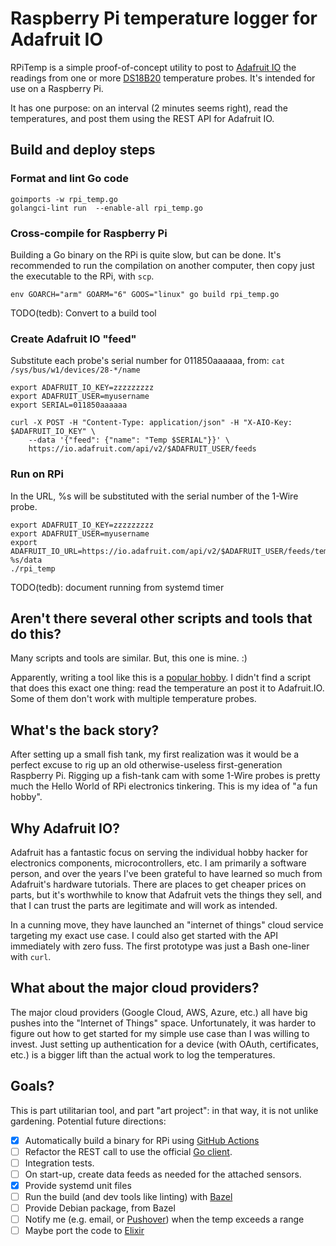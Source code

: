 # Raspberry Pi temperature logger for Adafruit IO

RPiTemp is a simple proof-of-concept utility to post to [Adafruit IO](https://adafruit.io)
the readings from one or more [DS18B20](https://www.adafruit.com/product/381) temperature probes.  It's intended for use on a Raspberry Pi.

It has one purpose: on an interval (2 minutes seems right), read the temperatures, and post them using the REST API for Adafruit IO.

## Build and deploy steps

### Format and lint Go code

```shell
goimports -w rpi_temp.go
golangci-lint run  --enable-all rpi_temp.go
```

### Cross-compile for Raspberry Pi

Building a Go binary on the RPi is quite slow, but can be done.  It's recommended
to run the compilation on another computer, then copy just the executable to the RPi, with `scp`.

```
env GOARCH="arm" GOARM="6" GOOS="linux" go build rpi_temp.go
```

TODO(tedb): Convert to a build tool

### Create Adafruit IO "feed"

Substitute each probe's serial number for 011850aaaaaa, from:
`cat /sys/bus/w1/devices/28-*/name`

```shell
export ADAFRUIT_IO_KEY=zzzzzzzzz
export ADAFRUIT_USER=myusername
export SERIAL=011850aaaaaa

curl -X POST -H "Content-Type: application/json" -H "X-AIO-Key: $ADAFRUIT_IO_KEY" \
    --data '{"feed": {"name": "Temp $SERIAL"}}' \
    https://io.adafruit.com/api/v2/$ADAFRUIT_USER/feeds
```

### Run on RPi

In the URL, %s will be substituted with the serial number of the 1-Wire probe.

```
export ADAFRUIT_IO_KEY=zzzzzzzzz
export ADAFRUIT_USER=myusername
export ADAFRUIT_IO_URL=https://io.adafruit.com/api/v2/$ADAFRUIT_USER/feeds/temp-%s/data
./rpi_temp
```

TODO(tedb): document running from systemd timer


## Aren't there several other scripts and tools that do this?

Many scripts and tools are similar.  But, this one is mine. :)

Apparently, writing a tool like this is a [popular hobby](https://github.com/search?q=raspberry+pi+DS18B20).  I didn't find a script that does this exact one thing: read the temperature an post it to Adafruit.IO.  Some of them don't work with multiple temperature probes.

## What's the back story?

After setting up a small fish tank, my first realization was it would
be a perfect excuse to rig up an old otherwise-useless first-generation Raspberry Pi.
Rigging up a fish-tank cam with some 1-Wire probes is pretty much the Hello World
of RPi electronics tinkering.  This is my idea of "a fun hobby".

## Why Adafruit IO?

Adafruit has a fantastic focus on serving the
individual hobby hacker for electronics components, microcontrollers, etc.
I am primarily a software person,
and over the years I've been grateful to have learned so much from Adafruit's hardware tutorials.
There are places to get cheaper prices on parts, but it's worthwhile
to know that Adafruit vets the things they sell, and that I can trust the
parts are legitimate and will work as intended.

In a cunning move, they have launched an "internet of things" cloud service
targeting my exact use case.  I could also get started with the API immediately
with zero fuss.  The first prototype was just a Bash one-liner with `curl`.

## What about the major cloud providers?

The major cloud providers (Google Cloud, AWS, Azure, etc.) all have big pushes into
the "Internet of Things" space.  Unfortunately, it was harder to figure out
how to get started for my simple use case than I was willing to invest.
Just setting up authentication for a device (with OAuth, certificates, etc.)
is a bigger lift than the actual work to log the temperatures.

## Goals?

This is part utilitarian tool, and part "art project": in that way, it is not unlike gardening.  Potential future directions:

- [x] Automatically build a binary for RPi using [GitHub Actions](https://github.com/features/actions)
- [ ] Refactor the REST call to use the official [Go client](https://github.com/adafruit/io-client-go#usage).
- [ ] Integration tests.
- [ ] On start-up, create data feeds as needed for the attached sensors.
- [x] Provide systemd unit files
- [ ] Run the build (and dev tools like linting) with [Bazel](https://bazel.build/)
- [ ] Provide Debian package, from Bazel
- [ ] Notify me (e.g. email, or [Pushover](https://pushover.net/)) when the temp exceeds a range
- [ ] Maybe port the code to [Elixir](https://elixir-lang.org/)

